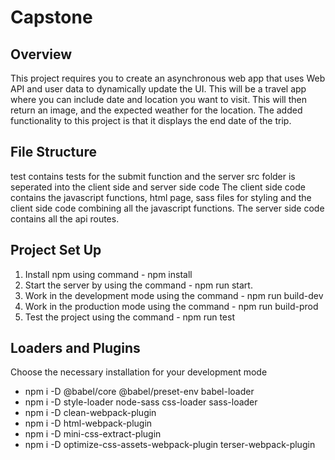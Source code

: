 # Capstone

## Overview
This project requires you to create an asynchronous web app that uses Web API and user data to dynamically update the UI. This will be a travel app where you can include date and location you want to visit. This will then return an image, and the expected weather for the location. The added functionality to this project is that it displays the end date of the trip.

## File Structure
test contains tests for the submit function and the server
src folder is seperated into the client side and server side code
The client side code contains the javascript functions, html page, sass files for styling and the client side code combining all the javascript functions.
The server side code contains all the api routes. 

## Project Set Up
1. Install npm using command - npm install 
2. Start the server by using the command - npm run start.
3. Work in the development mode using the command - npm run build-dev
4. Work in the production mode using the command - npm run build-prod
5. Test the project using the command - npm run test

## Loaders and Plugins
Choose the necessary installation for your development mode
- npm i -D @babel/core @babel/preset-env babel-loader
- npm i -D style-loader node-sass css-loader sass-loader
- npm i -D clean-webpack-plugin
- npm i -D html-webpack-plugin
- npm i -D mini-css-extract-plugin
- npm i -D optimize-css-assets-webpack-plugin terser-webpack-plugin